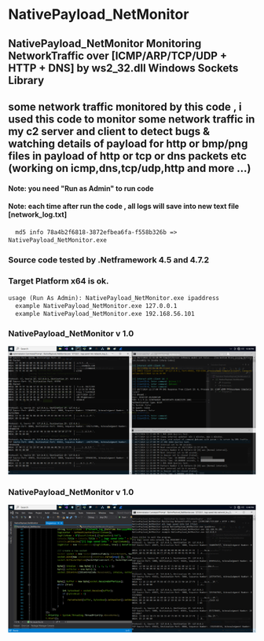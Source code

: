 # NativePayload_NetMonitor
## NativePayload_NetMonitor Monitoring NetworkTraffic over [ICMP/ARP/TCP/UDP + HTTP + DNS] by ws2_32.dll Windows Sockets Library 

## some network traffic monitored by this code , i used this code to monitor some network traffic in my c2 server and client to detect bugs & watching details of payload for http or bmp/png files in payload of http or tcp or dns packets etc (working on icmp,dns,tcp/udp,http and more ...)

#### Note: you need "Run as Admin" to run code
#### Note: each time after run the code , all logs will save into new text file [network_log.txt]


      md5 info 78a4b2f6818-3872efbea6fa-f558b326b => NativePayload_NetMonitor.exe

### Source code tested by .Netframework 4.5 and 4.7.2 

### Target Platform x64 is ok.

    usage (Run As Admin): NativePayload_NetMonitor.exe ipaddress
      example NativePayload_NetMonitor.exe 127.0.0.1
      example NativePayload_NetMonitor.exe 192.168.56.101


###  NativePayload_NetMonitor v 1.0
   ![](https://github.com/DamonMohammadbagher/NativePayload_NetMonitor/blob/main/netmon1.png)

###  NativePayload_NetMonitor v 1.0
   ![](https://github.com/DamonMohammadbagher/NativePayload_NetMonitor/blob/main/netmon2.png)
